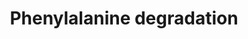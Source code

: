 ---
annotations:
- type: Pathway Ontology
  value: phenylalanine degradation pathway
authors:
- M.Braymer
- MaintBot
- Ddigles
- Egonw
- Eweitz
description: 'While Saccharomyces cerevisiae can use most amino acids as their sole
  nitrogen source, they can only use a few amino acids as a carbon source to support
  growth (CITS:[Large86][Cooper82]).  This is in contrast to most eukaryotes and some
  fungi, which can metabolize amino acids completely, utilizing them as sole sources
  of carbon and nitrogen (CITS:[Stryer88][Large 86]). S. cerevisiae degrade the aromatic
  amino acids (phenylalanine, tyrosine, and tryptophan) and the branched-chain amino
  acids (valine, leucine, and iso-leucine) via the Ehrlich pathway (CITS:[Sentheshanmuganathan60][10989420]).  This
  pathway is comprised of the following steps:  1) deamination of the amino acid to
  the corresponding alpha-keto acid; 2) decarboxylation of the resulting alpha-keto
  acid to the respective aldehyde; and, 3) reduction of the aldehyde to form the corresponding
  long chain or complex alcohol, known as a fusel alcohol or fusel oil (CITS:[10989420][Large
  86]).  Fusel alcohols are important flavor and aroma compounds in yeast-fermented
  food products and beverages (as reported in (CITS:[9546164]).   Aro10p appears to
  be the primary decarboxylase catalyzing the second step in phenylalanine degradation
  (CITS:[12902239][15933030]).   Although Vulrahan et. al. (2003) (CITS:[12902239])
  found that THI3 does not encode an active phenylpyruvate decarboxylase, they found
  Thi3p was required in conjunction with one of the pyruvate decarboxylases  Pdc1p,
  Pdc5p or Pdc6p for the ARO10-independent decarboxylase activity.   The main uptake
  systems for utilizing aromatic amino acids appear to be Gap1p, a general amino acid
  permease, and Wap1p, an inducible amino acid permease with wide substrate specificity
  (CITS:[10207060])  SOURCE: SGD pathways, http://pathway.yeastgenome.org/server.html'
last-edited: 2021-05-20
organisms:
- Saccharomyces cerevisiae
redirect_from:
- /index.php/Pathway:WP573
- /instance/WP573
schema-jsonld:
- '@context': https://schema.org/
  '@id': https://wikipathways.github.io/pathways/WP573.html
  '@type': Dataset
  creator:
    '@type': Organization
    name: WikiPathways
  description: 'While Saccharomyces cerevisiae can use most amino acids as their sole
    nitrogen source, they can only use a few amino acids as a carbon source to support
    growth (CITS:[Large86][Cooper82]).  This is in contrast to most eukaryotes and
    some fungi, which can metabolize amino acids completely, utilizing them as sole
    sources of carbon and nitrogen (CITS:[Stryer88][Large 86]). S. cerevisiae degrade
    the aromatic amino acids (phenylalanine, tyrosine, and tryptophan) and the branched-chain
    amino acids (valine, leucine, and iso-leucine) via the Ehrlich pathway (CITS:[Sentheshanmuganathan60][10989420]).  This
    pathway is comprised of the following steps:  1) deamination of the amino acid
    to the corresponding alpha-keto acid; 2) decarboxylation of the resulting alpha-keto
    acid to the respective aldehyde; and, 3) reduction of the aldehyde to form the
    corresponding long chain or complex alcohol, known as a fusel alcohol or fusel
    oil (CITS:[10989420][Large 86]).  Fusel alcohols are important flavor and aroma
    compounds in yeast-fermented food products and beverages (as reported in (CITS:[9546164]).   Aro10p
    appears to be the primary decarboxylase catalyzing the second step in phenylalanine
    degradation (CITS:[12902239][15933030]).   Although Vulrahan et. al. (2003) (CITS:[12902239])
    found that THI3 does not encode an active phenylpyruvate decarboxylase, they found
    Thi3p was required in conjunction with one of the pyruvate decarboxylases  Pdc1p,
    Pdc5p or Pdc6p for the ARO10-independent decarboxylase activity.   The main uptake
    systems for utilizing aromatic amino acids appear to be Gap1p, a general amino
    acid permease, and Wap1p, an inducible amino acid permease with wide substrate
    specificity (CITS:[10207060])  SOURCE: SGD pathways, http://pathway.yeastgenome.org/server.html'
  keywords:
  - H2O
  - L-glutamate
  - PDC6
  - PDC1
  - phenylacetaldehyde
  - ARO9
  - ADH3
  - ARO10
  - ADH1
  - L-phenylalanine
  - ADH4
  - phenylethanol
  - SFA1
  - phenylpyruvate
  - 2-oxoglutarate
  - PDC5
  - ADH5
  - ADH2
  license: CC0
  name: Phenylalanine degradation
seo: CreativeWork
title: Phenylalanine degradation
wpid: WP573
---